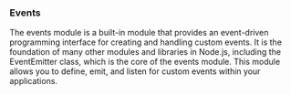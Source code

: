 ### Events

The events module is a built-in module that provides an event-driven programming interface for creating and handling 
custom events. It is the foundation of many other modules and libraries in Node.js, including the EventEmitter class, 
which is the core of the events module. This module allows you to define, emit, and listen for custom events 
within your applications.
